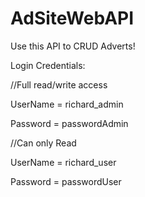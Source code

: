 # AdSiteWebAPI
Use this API to CRUD Adverts!

Login Credentials: 

 //Full read/write access

 UserName = richard_admin
 
 Password = passwordAdmin

 //Can only Read

 UserName = richard_user

 Password = passwordUser

